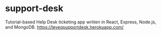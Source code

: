 # support-desk
Tutorial-based Help Desk ticketing app wriiten in React, Express, Node.js, and MongoDB.
https://leveqsupportdesk.herokuapp.com/
